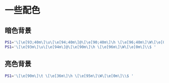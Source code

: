 # 一些配色

## 暗色背景

``` bash
PS1='\[\e[93;40m\]\u\[\e[94;40m\]@\[\e[90;40m\]\h \[\e[96;40m\]\W\[\e[0m\]\\$ '
PS1='\[\e[93m\]\u\[\e[94m\]@\[\e[90m\]\h \[\e[96m\]\W\[\e[0m\]\\$ '
```

## 亮色背景

``` bash
PS1='\[\e[90m\]\t \[\e[36m\]\h \[\e[95m\]\W\[\e[0m\]\\$ ' 
```